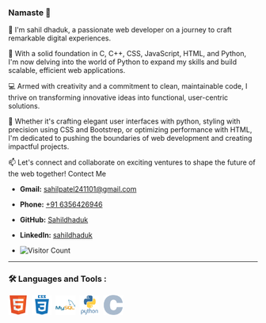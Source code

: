 ### Namaste :pray:

👋 I'm sahil dhaduk, a passionate web developer on a journey to craft remarkable digital experiences.


🚀 With a solid foundation in C, C++, CSS, JavaScript, HTML, and Python, I'm now delving into the world of Python to expand my skills and build scalable, efficient web applications.

💻 Armed with creativity and a commitment to clean, maintainable code, I thrive on transforming innovative ideas into functional, user-centric solutions.

🌟 Whether it's crafting elegant user interfaces with python, styling with precision using CSS and Bootstrep, or optimizing performance with HTML, I'm dedicated to pushing the boundaries of web development and creating impactful projects.

📫 Let's connect and collaborate on exciting ventures to shape the future of the web together!
Contect Me

- **Gmail:** [sahilpatel241101@gmail.com](mailto:sahilpatel241101@gmail.com)
- **Phone:** [+91 6356426946](tel:+6356426946)
- **GitHub:** [Sahildhaduk](https://github.com/sahildhaduk)
- **LinkedIn:** [sahildhaduk](https://www.linkedin.com/in/sahildhaduk/)




- ![Visitor Count](https://komarev.com/ghpvc/?username=sahildhaduk1&color=brightgreen)


---

### :hammer_and_wrench: Languages and Tools :
<div>
  <img src="https://github.com/devicons/devicon/blob/master/icons/html5/html5-original.svg" title="HTML5" alt="HTML" width="40" height="40"/>&nbsp;
  <img src="https://github.com/devicons/devicon/blob/master/icons/css3/css3-plain-wordmark.svg"  title="CSS3" alt="CSS" width="40" height="40"/>&nbsp;
  <img src="https://github.com/devicons/devicon/blob/master/icons/mysql/mysql-original-wordmark.svg" title="MySQL"  alt="MySQL" width="40" height="40"/>&nbsp;
  <img src="https://github.com/devicons/devicon/blob/master/icons/python/python-original-wordmark.svg" title="python"  alt="python" width="40" height="40"/>&nbsp;
   <img src="https://github.com/devicons/devicon/blob/master/icons/c/c-original.svg" title="c"  alt="c" width="40" height="40"/>&nbsp;
</div>
